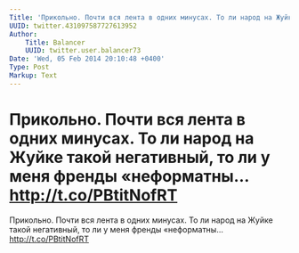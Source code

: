 ```yaml
---
Title: 'Прикольно. Почти вся лента в одних минусах. То ли народ на Жуйке такой негативный, то ли у меня френды «неформатны… http://t.co/PBtitNofRT'
UUID: twitter.431097587727613952
Author:
    Title: Balancer
    UUID: twitter.user.balancer73
Date: 'Wed, 05 Feb 2014 20:10:48 +0400'
Type: Post
Markup: Text
---
```


# Прикольно. Почти вся лента в одних минусах. То ли народ на Жуйке такой негативный, то ли у меня френды «неформатны… http://t.co/PBtitNofRT

Прикольно. Почти вся лента в одних минусах. То ли народ на
Жуйке такой негативный, то ли у меня френды «неформатны…
http://t.co/PBtitNofRT